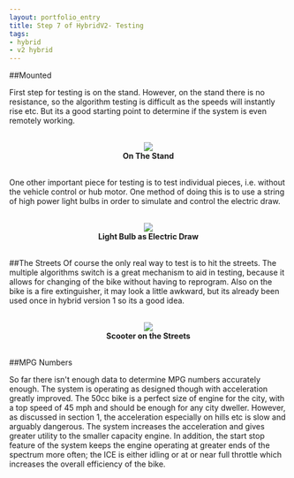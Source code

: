 ```yaml
---
layout: portfolio_entry
title: Step 7 of HybridV2- Testing
tags:
- hybrid
- v2 hybrid
---
```


##Mounted

First step for testing is on the stand. However, on the stand there is no resistance, so the algorithm testing is difficult as the speeds will instantly rise etc. But its a good starting point to determine if the system is even remotely working.


<br>
<div style="text-align:center"><img src ="../../img/Stand.jpg" /> <br> <b>On The Stand</b></div>
<br>


One other important piece for testing is to test individual pieces, i.e. without the vehicle control or hub motor. One method of doing this is to use a string of high power light bulbs in order to simulate and control the electric draw.

<br>
<div style="text-align:center"><img src ="../../img/Lightbulb.jpg" /> <br> <b>Light Bulb as Electric Draw</b></div>
<br>



##The Streets
Of course the only real way to test is to hit the streets. The multiple algorithms switch is a great mechanism to aid in testing, because it allows for changing of the bike without having to reprogram. Also on the bike is a fire extinguisher, it may look a little awkward, but its already been used once in hybrid version 1 so its a good idea.

<br>
<div style="text-align:center"><img src ="../../img/HybridStreet.jpg" /> <br> <b>Scooter on the Streets</b></div>
<br>



##MPG Numbers

So far there isn't enough data to determine MPG numbers accurately enough. The system is operating as designed though with acceleration greatly improved. The 50cc bike is a perfect size of engine for the city, with a top speed of 45 mph and should be enough for any city dweller. However, as discussed in section 1, the acceleration especially on hills etc is slow and arguably dangerous. The system increases the acceleration and gives greater utility to the smaller capacity engine. In addition, the start stop feature of the system keeps the engine operating at greater ends of the spectrum more often; the ICE is either idling or at or near full throttle which increases the overall efficiency of the bike.  

